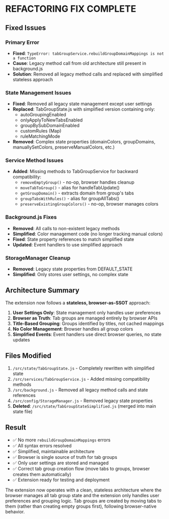# REFACTORING FIX COMPLETE

## Fixed Issues

### Primary Error

- **Fixed**: `TypeError: tabGroupService.rebuildGroupDomainMappings is not a function`
- **Cause**: Legacy method call from old architecture still present in background.js
- **Solution**: Removed all legacy method calls and replaced with simplified stateless approach

### State Management Issues

- **Fixed**: Removed all legacy state management except user settings
- **Replaced**: TabGroupState.js with simplified version containing only:
  - autoGroupingEnabled
  - onlyApplyToNewTabsEnabled  
  - groupBySubDomainEnabled
  - customRules (Map)
  - ruleMatchingMode
- **Removed**: Complex state properties (domainColors, groupDomains, manuallySetColors, preserveManualColors, etc.)

### Service Method Issues

- **Added**: Missing methods to TabGroupService for backward compatibility:
  - `removeEmptyGroup()` - no-op, browser handles cleanup
  - `moveTabToGroup()` - alias for handleTabUpdate()
  - `getGroupDomain()` - extracts domain from group's tabs
  - `groupTabsWithRules()` - alias for groupAllTabs()
  - `preserveExistingGroupColors()` - no-op, browser manages colors

### Background.js Fixes

- **Removed**: All calls to non-existent legacy methods
- **Simplified**: Color management code (no longer tracking manual colors)
- **Fixed**: State property references to match simplified state
- **Updated**: Event handlers to use simplified approach

### StorageManager Cleanup

- **Removed**: Legacy state properties from DEFAULT_STATE
- **Simplified**: Only stores user settings, no complex state

## Architecture Summary

The extension now follows a **stateless, browser-as-SSOT** approach:

1. **User Settings Only**: State management only handles user preferences
2. **Browser as Truth**: Tab groups are managed entirely by browser APIs
3. **Title-Based Grouping**: Groups identified by titles, not cached mappings
4. **No Color Management**: Browser handles all group colors
5. **Simplified Events**: Event handlers use direct browser queries, no state updates

## Files Modified

1. `/src/state/TabGroupState.js` - Completely rewritten with simplified state
2. `/src/services/TabGroupService.js` - Added missing compatibility methods
3. `/src/background.js` - Removed all legacy method calls and state references
4. `/src/config/StorageManager.js` - Removed legacy state properties
5. **Deleted**: `/src/state/TabGroupStateSimplified.js` (merged into main state file)

## Result

- ✅ No more `rebuildGroupDomainMappings` errors
- ✅ All syntax errors resolved
- ✅ Simplified, maintainable architecture
- ✅ Browser is single source of truth for tab groups
- ✅ Only user settings are stored and managed
- ✅ Correct tab group creation flow (move tabs to groups, browser creates them automatically)
- ✅ Extension ready for testing and deployment

The extension now operates with a clean, stateless architecture where the browser manages all tab group state and the extension only handles user preferences and grouping logic. Tab groups are created by moving tabs to them (rather than creating empty groups first), following browser-native behavior.
